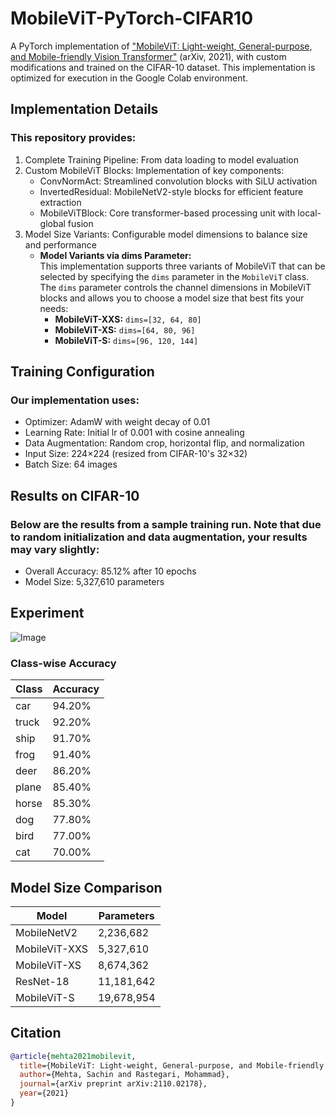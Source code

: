 # MobileViT-PyTorch-CIFAR10

A PyTorch implementation of ["MobileViT: Light-weight, General-purpose, and Mobile-friendly Vision Transformer"](https://arxiv.org/abs/2110.02178) (arXiv, 2021),
with custom modifications and trained on the CIFAR-10 dataset. This implementation is optimized for execution in the Google Colab environment.

## Implementation Details
### This repository provides:
1. Complete Training Pipeline: From data loading to model evaluation
2.  Custom MobileViT Blocks: Implementation of key components:
    * ConvNormAct: Streamlined convolution blocks with SiLU activation
    * InvertedResidual: MobileNetV2-style blocks for efficient feature extraction
    * MobileViTBlock: Core transformer-based processing unit with local-global fusion
3. Model Size Variants: Configurable model dimensions to balance size and performance
    * **Model Variants via dims Parameter:**  
      This implementation supports three variants of MobileViT that can be selected by specifying the `dims` parameter in the `MobileViT` class. The `dims` parameter controls the channel dimensions in MobileViT blocks and allows you to choose a model size that best fits your needs:
        * **MobileViT-XXS:** `dims=[32, 64, 80]`
        * **MobileViT-XS:** `dims=[64, 80, 96]`
        * **MobileViT-S:** `dims=[96, 120, 144]`


## Training Configuration
### Our implementation uses:

* Optimizer: AdamW with weight decay of 0.01
* Learning Rate: Initial lr of 0.001 with cosine annealing
* Data Augmentation: Random crop, horizontal flip, and normalization
* Input Size: 224×224 (resized from CIFAR-10's 32×32)
* Batch Size: 64 images

## Results on CIFAR-10
### Below are the results from a sample training run. Note that due to random initialization and data augmentation, your results may vary slightly:

* Overall Accuracy: 85.12% after 10 epochs
* Model Size: 5,327,610 parameters

## Experiment
![Image](https://github.com/user-attachments/assets/e37f38b7-7f72-42c6-8ed3-cf8540b0e461)

### Class-wise Accuracy
|Class|Accuracy|
|---|-----|
|car|94.20%|
|truck|92.20%|
|ship|91.70%|
|frog|91.40%|
|deer|86.20%|
|plane|85.40%|
|horse|85.30%|
|dog|77.80%|
|bird|77.00%|
|cat|70.00%|

## Model Size Comparison
|Model|Parameters|
|----------|----------|
|MobileNetV2|2,236,682|
|MobileViT-XXS|5,327,610|
|MobileViT-XS|8,674,362|
|ResNet-18|11,181,642|
|MobileViT-S|19,678,954|

## Citation
``` bibtex
@article{mehta2021mobilevit,
  title={MobileViT: Light-weight, General-purpose, and Mobile-friendly Vision Transformer},
  author={Mehta, Sachin and Rastegari, Mohammad},
  journal={arXiv preprint arXiv:2110.02178},
  year={2021}
}
```
